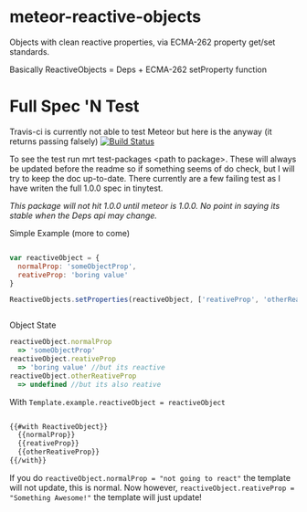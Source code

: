 meteor-reactive-objects
=======================

Objects with clean reactive properties, via ECMA-262 property get/set standards.

Basically ReactiveObjects = Deps + ECMA-262 setProperty function

# Full Spec 'N Test
Travis-ci is currently not able to test Meteor but here is the anyway (it returns passing falsely) [![Build Status](https://travis-ci.org/CMToups/meteor-reactive-objects.png)](https://travis-ci.org/CMToups/meteor-reactive-objects) 

To see the test run mrt test-packages \<path to package\>. 
These will always be updated before the readme so if something seems of do check, 
but I will try to keep the doc up-to-date.
There currently are a few failing test as I have writen the full 1.0.0 spec in tinytest. 

*This package will not hit 1.0.0 until meteor is 1.0.0. No point in saying its stable when the Deps api may change.*

Simple Example (more to come)
```js

var reactiveObject = {
  normalProp: 'someObjectProp',
  reativeProp: 'boring value'
}

ReactiveObjects.setProperties(reactiveObject, ['reativeProp', 'otherReativeProp'])



```


Object State
```js
reactiveObject.normalProp
  => 'someObjectProp'
reactiveObject.reativeProp
  => 'boring value' //but its reactive
reactiveObject.otherReativeProp
  => undefined //but its also reative

```

With `Template.example.reactiveObject = reactiveObject`
```html

{{#with ReactiveObject}}
  {{normalProp}}
  {{reativeProp}}
  {{otherReativeProp}}
{{/with}}

```

If you do `reactiveObject.normalProp = "not going to react"` the template will not update, this is normal.
Now however, `reactiveObject.reativeProp = "Something Awesome!"` the template will just update!
